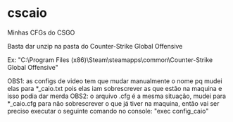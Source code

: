 # cscaio
Minhas CFGs do CSGO


Basta dar unzip na pasta do Counter-Strike Global Offensive

Ex: "C:\Program Files (x86)\Steam\steamapps\common\Counter-Strike Global Offensive"

OBS1: as configs de video tem que mudar manualmente o nome pq mudei elas para *_caio.txt pois elas iam sobrescrever as que estão na maquina e isso podia dar merda
OBS2: o arquivo .cfg é a mesma situação, mudei para *_caio.cfg para não sobrescrever o que já tiver na maquina, então vai ser preciso executar o seguinte comando no console: "exec config_caio"

~~~~~~~~~~~~~~~~~~~QUALQUER MERDA QUE ROLAR A CULPA NÃO É MINHA ~~~~~~~~~~~~~~~~~~
